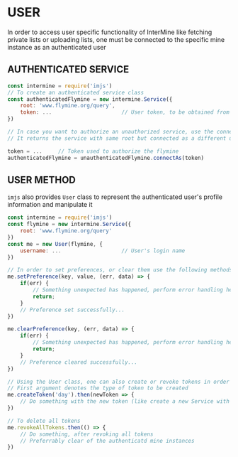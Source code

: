 # USER

In order to access user specific functionality of InterMine like fetching private lists or uploading lists, one must be connected to the specific mine instance as an authenticated user

## AUTHENTICATED SERVICE
```javascript
const intermine = require('imjs')
// To create an authenticated service class
const authenticatedFlymine = new intermine.Service({
    root: 'www.flymine.org/query',
    token: ...                      // User token, to be obtained from your profile page
})

// In case you want to authorize an unauthorized service, use the connectAs option
// It returns the service with same root but connected as a different user

token = ...     // Token used to authorize the flymine
authenticatedFlymine = unauthenticatedFlymine.connectAs(token)
```

## USER METHOD 
`imjs` also provides `User` class to represent the authenticated user's profile information and manipulate it

```javascript
const intermine = require('imjs')
const flymine = new intermine.Service({
    root: 'www.flymine.org/query'
})
const me = new User(flymine, {
    username: ...                   // User's login name
})

// In order to set preferences, or clear them use the following methods
me.setPreference(key, value, (err, data) => {
    if(err) {
        // Something unexpected has happened, perform error handling here
        return;
    }
    // Preference set successfully...
})

me.clearPreference(key, (err, data) => {
    if(err) {
        // Something unexpected has happened, perform error handling here
        return;
    }
    // Preference cleared successfully...
})

// Using the User class, one can also create or revoke tokens in order to authenticate the Service
// First argument denotes the type of token to be created
me.createToken('day').then(newToken => {
    // Do something with the new token (like create a new Service with it)
})

// To delete all tokens
me.revokeAllTokens.then(() => {
    // Do something, after revoking all tokens
    // Preferrably clear of the authenticatd mine instances
})
```
